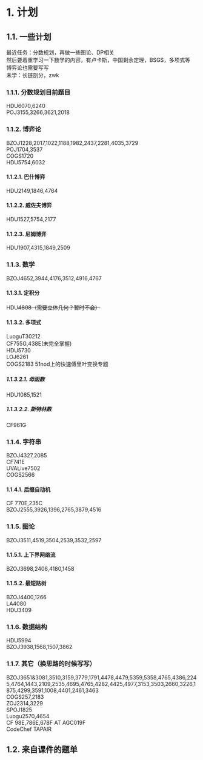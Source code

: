 # 1. 计划
## 1.1. 一些计划
最近任务：分数规划，再做一些图论、DP相关  
然后要着重学习一下数学的内容，有卢卡斯，中国剩余定理，BSGS，多项式等  
博弈论也需要写写  
未学：长链剖分，zwk

### 1.1.1. 分数规划目前题目  
HDU6070,6240  
POJ3155,3266,3621,2018

### 1.1.2. 博弈论 
BZOJ1228,2017,1022,1188,1982,2437,2281,4035,3729  
POJ1704,3537  
COGS1720  
HDU5754,6032
#### 1.1.2.1. 巴什博弈
HDU2149,1846,4764
#### 1.1.2.2. 威佐夫博弈
HDU1527,5754,2177
#### 1.1.2.3. 尼姆博弈
HDU1907,4315,1849,2509

### 1.1.3. 数学  
BZOJ4652,3944,4176,3512,4916,4767
#### 1.1.3.1. 定积分
HDU~~4808（需要立体几何？暂时不会）~~
#### 1.1.3.2. 多项式
LuoguT30212  
CF755G,438E(未完全掌握)  
HDU5730  
LOJ6261  
COGS2183
51nod上的快速傅里叶变换专题
##### 1.1.3.2.1. 母函数
HDU1085,1521
##### 1.1.3.2.2. 斯特林数
CF961G

### 1.1.4. 字符串
BZOJ4327,2085  
CF741E  
UVALive7502  
COGS2566
#### 1.1.4.1. 后缀自动机
CF 770E,235C  
BZOJ2555,3926,1396,2765,3879,4516

### 1.1.5. 图论
BZOJ3511,4519,3504,2539,3532,2597
#### 1.1.5.1. 上下界网络流 
BZOJ3698,2406,4180,1458
#### 1.1.5.2. 最短路树
BZOJ4400,1266  
LA4080  
HDU3409

### 1.1.6. 数据结构
HDU5994  
BZOJ3938,1568,1507,3862

### 1.1.7. 其它（换思路的时候写写）  
BZOJ3651&3081,3510,3159,3779,1791,4478,4479,5359,5358,4765,4386,2245,4764,1443,2109,2535,4695,4765,4282,4425,4977,3153,3503,2660,3226,1875,4299,3591,1008,4401,2461,3463  
COGS257,2183  
ZOJ2314,3229  
SPOJ1825  
Luogu2570,4654  
CF 98E,786E,678F 
AT AGC019F  
CodeChef TAPAIR

## 1.2. 来自课件的题单
